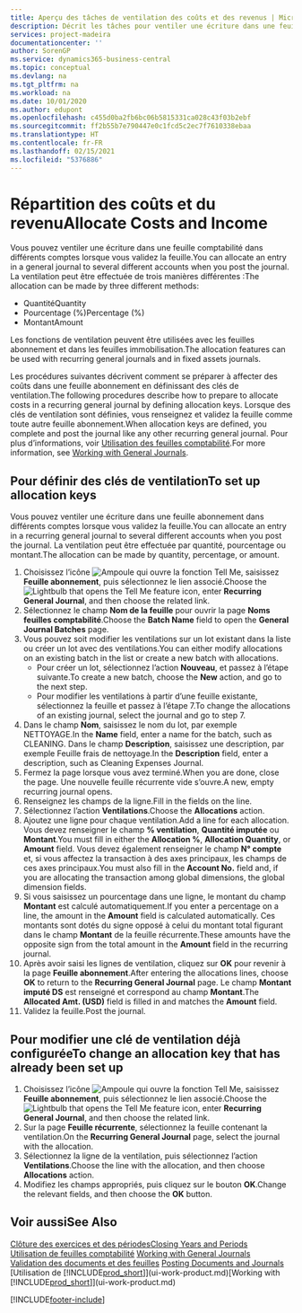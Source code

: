 ```yaml
---
title: Aperçu des tâches de ventilation des coûts et des revenus | Microsoft Docs
description: Décrit les tâches pour ventiler une écriture dans une feuille comptabilité dans différents comptes lorsque vous validez la feuille.
services: project-madeira
documentationcenter: ''
author: SorenGP
ms.service: dynamics365-business-central
ms.topic: conceptual
ms.devlang: na
ms.tgt_pltfrm: na
ms.workload: na
ms.date: 10/01/2020
ms.author: edupont
ms.openlocfilehash: c455d0ba2fb6bc06b5815331ca028c43f03b2ebf
ms.sourcegitcommit: ff2b55b7e790447e0c1fcd5c2ec7f7610338ebaa
ms.translationtype: HT
ms.contentlocale: fr-FR
ms.lasthandoff: 02/15/2021
ms.locfileid: "5376886"
---
```

# <a name="allocate-costs-and-income"></a><span data-ttu-id="22e44-103">Répartition des coûts et du revenu</span><span class="sxs-lookup"><span data-stu-id="22e44-103">Allocate Costs and Income</span></span>
<span data-ttu-id="22e44-104">Vous pouvez ventiler une écriture dans une feuille comptabilité dans différents comptes lorsque vous validez la feuille.</span><span class="sxs-lookup"><span data-stu-id="22e44-104">You can allocate an entry in a general journal to several different accounts when you post the journal.</span></span> <span data-ttu-id="22e44-105">La ventilation peut être effectuée de trois manières différentes :</span><span class="sxs-lookup"><span data-stu-id="22e44-105">The allocation can be made by three different methods:</span></span>

* <span data-ttu-id="22e44-106">Quantité</span><span class="sxs-lookup"><span data-stu-id="22e44-106">Quantity</span></span>
* <span data-ttu-id="22e44-107">Pourcentage (%)</span><span class="sxs-lookup"><span data-stu-id="22e44-107">Percentage (%)</span></span>
* <span data-ttu-id="22e44-108">Montant</span><span class="sxs-lookup"><span data-stu-id="22e44-108">Amount</span></span>

<span data-ttu-id="22e44-109">Les fonctions de ventilation peuvent être utilisées avec les feuilles abonnement et dans les feuilles immobilisation.</span><span class="sxs-lookup"><span data-stu-id="22e44-109">The allocation features can be used with recurring general journals and in fixed assets journals.</span></span>
<!--You can also distribute the cost or revenue of a line to an intercompany partner when you post a sales or purchase document. When you post the document, a line will be posted in your general journal, and a corresponding line will be created in the intercompany outbox.-->

<span data-ttu-id="22e44-110">Les procédures suivantes décrivent comment se préparer à affecter des coûts dans une feuille abonnement en définissant des clés de ventilation.</span><span class="sxs-lookup"><span data-stu-id="22e44-110">The following procedures describe how to prepare to allocate costs in a recurring general journal by defining allocation keys.</span></span> <span data-ttu-id="22e44-111">Lorsque des clés de ventilation sont définies, vous renseignez et validez la feuille comme toute autre feuille abonnement.</span><span class="sxs-lookup"><span data-stu-id="22e44-111">When allocation keys are defined, you complete and post the journal like any other recurring general journal.</span></span> <span data-ttu-id="22e44-112">Pour plus d’informations, voir [Utilisation des feuilles comptabilité](ui-work-general-journals.md).</span><span class="sxs-lookup"><span data-stu-id="22e44-112">For more information, see [Working with General Journals](ui-work-general-journals.md).</span></span>

## <a name="to-set-up-allocation-keys"></a><span data-ttu-id="22e44-113">Pour définir des clés de ventilation</span><span class="sxs-lookup"><span data-stu-id="22e44-113">To set up allocation keys</span></span>
<span data-ttu-id="22e44-114">Vous pouvez ventiler une écriture dans une feuille abonnement dans différents comptes lorsque vous validez la feuille.</span><span class="sxs-lookup"><span data-stu-id="22e44-114">You can allocate an entry in a recurring general journal to several different accounts when you post the journal.</span></span> <span data-ttu-id="22e44-115">La ventilation peut être effectuée par quantité, pourcentage ou montant.</span><span class="sxs-lookup"><span data-stu-id="22e44-115">The allocation can be made by quantity, percentage, or amount.</span></span>
1. <span data-ttu-id="22e44-116">Choisissez l’icône ![Ampoule qui ouvre la fonction Tell Me](media/ui-search/search_small.png "Dites-moi ce que vous voulez faire"), saisissez **Feuille abonnement**, puis sélectionnez le lien associé.</span><span class="sxs-lookup"><span data-stu-id="22e44-116">Choose the ![Lightbulb that opens the Tell Me feature](media/ui-search/search_small.png "Tell me what you want to do") icon, enter **Recurring General Journal**, and then choose the related link.</span></span>
2. <span data-ttu-id="22e44-117">Sélectionnez le champ **Nom de la feuille** pour ouvrir la page **Noms feuilles comptabilité**.</span><span class="sxs-lookup"><span data-stu-id="22e44-117">Choose the **Batch Name** field to open the **General Journal Batches** page.</span></span>
3. <span data-ttu-id="22e44-118">Vous pouvez soit modifier les ventilations sur un lot existant dans la liste ou créer un lot avec des ventilations.</span><span class="sxs-lookup"><span data-stu-id="22e44-118">You can either modify allocations on an existing batch in the list or create a new batch with allocations.</span></span>
   * <span data-ttu-id="22e44-119">Pour créer un lot, sélectionnez l’action **Nouveau**, et passez à l’étape suivante.</span><span class="sxs-lookup"><span data-stu-id="22e44-119">To create a new batch, choose the **New** action, and go to the next step.</span></span>
   * <span data-ttu-id="22e44-120">Pour modifier les ventilations à partir d’une feuille existante, sélectionnez la feuille et passez à l’étape 7.</span><span class="sxs-lookup"><span data-stu-id="22e44-120">To change the allocations of an existing journal, select the journal and go to step 7.</span></span>    
4. <span data-ttu-id="22e44-121">Dans le champ **Nom**, saisissez le nom du lot, par exemple NETTOYAGE.</span><span class="sxs-lookup"><span data-stu-id="22e44-121">In the **Name** field, enter a name for the batch, such as CLEANING.</span></span> <span data-ttu-id="22e44-122">Dans le champ **Description**, saisissez une description, par exemple Feuille frais de nettoyage.</span><span class="sxs-lookup"><span data-stu-id="22e44-122">In the **Description** field, enter a description, such as Cleaning Expenses Journal.</span></span>
5. <span data-ttu-id="22e44-123">Fermez la page lorsque vous avez terminé.</span><span class="sxs-lookup"><span data-stu-id="22e44-123">When you are done, close the page.</span></span> <span data-ttu-id="22e44-124">Une nouvelle feuille récurrente vide s’ouvre.</span><span class="sxs-lookup"><span data-stu-id="22e44-124">A new, empty recurring journal opens.</span></span>
6. <span data-ttu-id="22e44-125">Renseignez les champs de la ligne.</span><span class="sxs-lookup"><span data-stu-id="22e44-125">Fill in the fields on the line.</span></span>
7. <span data-ttu-id="22e44-126">Sélectionnez l’action **Ventilations**.</span><span class="sxs-lookup"><span data-stu-id="22e44-126">Choose the **Allocations** action.</span></span>
8. <span data-ttu-id="22e44-127">Ajoutez une ligne pour chaque ventilation.</span><span class="sxs-lookup"><span data-stu-id="22e44-127">Add a line for each allocation.</span></span> <span data-ttu-id="22e44-128">Vous devez renseigner le champ **% ventilation**, **Quantité imputée** ou **Montant**.</span><span class="sxs-lookup"><span data-stu-id="22e44-128">You must fill in either the **Allocation %**, **Allocation Quantity**, or **Amount** field.</span></span> <span data-ttu-id="22e44-129">Vous devez également renseigner le champ **N° compte** et, si vous affectez la transaction à des axes principaux, les champs de ces axes principaux.</span><span class="sxs-lookup"><span data-stu-id="22e44-129">You must also fill in the **Account No.** field and, if you are allocating the transaction among global dimensions, the global dimension fields.</span></span>
9. <span data-ttu-id="22e44-130">Si vous saisissez un pourcentage dans une ligne, le montant du champ **Montant** est calculé automatiquement.</span><span class="sxs-lookup"><span data-stu-id="22e44-130">If you enter a percentage on a line, the amount in the **Amount** field is calculated automatically.</span></span> <span data-ttu-id="22e44-131">Ces montants sont dotés du signe opposé à celui du montant total figurant dans le champ **Montant** de la feuille récurrente.</span><span class="sxs-lookup"><span data-stu-id="22e44-131">These amounts have the opposite sign from the total amount in the **Amount** field in the recurring journal.</span></span>
10. <span data-ttu-id="22e44-132">Après avoir saisi les lignes de ventilation, cliquez sur **OK** pour revenir à la page **Feuille abonnement**.</span><span class="sxs-lookup"><span data-stu-id="22e44-132">After entering the allocations lines, choose **OK** to return to the **Recurring General Journal** page.</span></span> <span data-ttu-id="22e44-133">Le champ **Montant imputé DS** est renseigné et correspond au champ **Montant**.</span><span class="sxs-lookup"><span data-stu-id="22e44-133">The **Allocated Amt. (USD)** field is filled in and matches the **Amount** field.</span></span>
11. <span data-ttu-id="22e44-134">Validez la feuille.</span><span class="sxs-lookup"><span data-stu-id="22e44-134">Post the journal.</span></span>

## <a name="to-change-an-allocation-key-that-has-already-been-set-up"></a><span data-ttu-id="22e44-135">Pour modifier une clé de ventilation déjà configurée</span><span class="sxs-lookup"><span data-stu-id="22e44-135">To change an allocation key that has already been set up</span></span>
1. <span data-ttu-id="22e44-136">Choisissez l’icône ![Ampoule qui ouvre la fonction Tell Me](media/ui-search/search_small.png "Dites-moi ce que vous voulez faire"), saisissez **Feuille abonnement**, puis sélectionnez le lien associé.</span><span class="sxs-lookup"><span data-stu-id="22e44-136">Choose the ![Lightbulb that opens the Tell Me feature](media/ui-search/search_small.png "Tell me what you want to do") icon, enter **Recurring General Journal**, and then choose the related link.</span></span>
2. <span data-ttu-id="22e44-137">Sur la page **Feuille récurrente**, sélectionnez la feuille contenant la ventilation.</span><span class="sxs-lookup"><span data-stu-id="22e44-137">On the **Recurring General Journal** page, select the journal with the allocation.</span></span>
3. <span data-ttu-id="22e44-138">Sélectionnez la ligne de la ventilation, puis sélectionnez l’action **Ventilations**.</span><span class="sxs-lookup"><span data-stu-id="22e44-138">Choose the line with the allocation, and then choose **Allocations** action.</span></span>
4. <span data-ttu-id="22e44-139">Modifiez les champs appropriés, puis cliquez sur le bouton **OK**.</span><span class="sxs-lookup"><span data-stu-id="22e44-139">Change the relevant fields, and then choose the **OK** button.</span></span>

## <a name="see-also"></a><span data-ttu-id="22e44-140">Voir aussi</span><span class="sxs-lookup"><span data-stu-id="22e44-140">See Also</span></span>
[<span data-ttu-id="22e44-141">Clôture des exercices et des périodes</span><span class="sxs-lookup"><span data-stu-id="22e44-141">Closing Years and Periods</span></span>](year-close-years-periods.md)  
<span data-ttu-id="22e44-142">[Utilisation de feuilles comptabilité](ui-work-general-journals.md)  </span><span class="sxs-lookup"><span data-stu-id="22e44-142">[Working with General Journals](ui-work-general-journals.md)  </span></span>  
<span data-ttu-id="22e44-143">[Validation des documents et des feuilles](ui-post-documents-journals.md)  </span><span class="sxs-lookup"><span data-stu-id="22e44-143">[Posting Documents and Journals](ui-post-documents-journals.md)  </span></span>  
<span data-ttu-id="22e44-144">[Utilisation de [!INCLUDE[prod_short](includes/prod_short.md)]](ui-work-product.md)</span><span class="sxs-lookup"><span data-stu-id="22e44-144">[Working with [!INCLUDE[prod_short](includes/prod_short.md)]](ui-work-product.md)</span></span>


[!INCLUDE[footer-include](includes/footer-banner.md)]